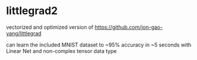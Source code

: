 # littlegrad2

vectorized and optimized version of https://github.com/jon-gao-yang/littlegrad

can learn the included MNIST dataset to ~95% accuracy in ~5 seconds with Linear Net and non-complex tensor data type 